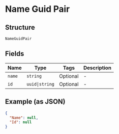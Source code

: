 
# Name Guid Pair

## Structure

`NameGuidPair`

## Fields

| Name | Type | Tags | Description |
|  --- | --- | --- | --- |
| `name` | `string` | Optional | - |
| `id` | `uuid\|string` | Optional | - |

## Example (as JSON)

```json
{
  "Name": null,
  "Id": null
}
```

